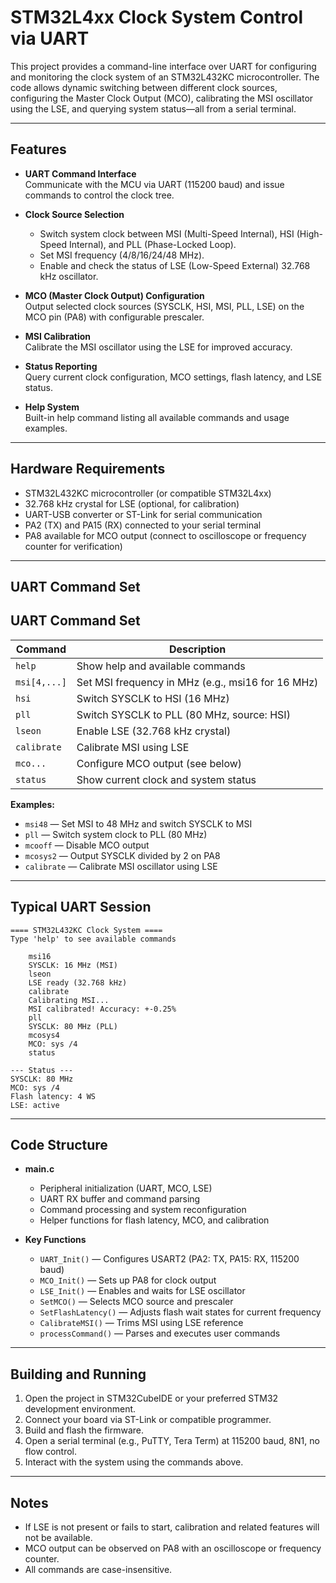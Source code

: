 # STM32L4xx Clock System Control via UART

This project provides a command-line interface over UART for configuring and monitoring the clock system of an STM32L432KC microcontroller. The code allows dynamic switching between different clock sources, configuring the Master Clock Output (MCO), calibrating the MSI oscillator using the LSE, and querying system status—all from a serial terminal.

---

## Features

- **UART Command Interface**  
  Communicate with the MCU via UART (115200 baud) and issue commands to control the clock tree.

- **Clock Source Selection**  
  - Switch system clock between MSI (Multi-Speed Internal), HSI (High-Speed Internal), and PLL (Phase-Locked Loop).
  - Set MSI frequency (4/8/16/24/48 MHz).
  - Enable and check the status of LSE (Low-Speed External) 32.768 kHz oscillator.

- **MCO (Master Clock Output) Configuration**  
  Output selected clock sources (SYSCLK, HSI, MSI, PLL, LSE) on the MCO pin (PA8) with configurable prescaler.

- **MSI Calibration**  
  Calibrate the MSI oscillator using the LSE for improved accuracy.

- **Status Reporting**  
  Query current clock configuration, MCO settings, flash latency, and LSE status.

- **Help System**  
  Built-in help command listing all available commands and usage examples.

---

## Hardware Requirements

- STM32L432KC microcontroller (or compatible STM32L4xx)
- 32.768 kHz crystal for LSE (optional, for calibration)
- UART-USB converter or ST-Link for serial communication
- PA2 (TX) and PA15 (RX) connected to your serial terminal
- PA8 available for MCO output (connect to oscilloscope or frequency counter for verification)

---

## UART Command Set

## UART Command Set

| Command          | Description                                            |
|------------------|-------------------------------------------------------|
| `help`           | Show help and available commands                      |
| `msi[4,...]`      | Set MSI frequency in MHz (e.g., msi16 for 16 MHz)  |
| `hsi`            | Switch SYSCLK to HSI (16 MHz)                         |
| `pll`            | Switch SYSCLK to PLL (80 MHz, source: HSI)            |
| `lseon`          | Enable LSE (32.768 kHz crystal)                       |
| `calibrate`      | Calibrate MSI using LSE                               |
| `mco...`         | Configure MCO output (see below)                      |
| `status`         | Show current clock and system status                  |



**Examples:**
- `msi48` — Set MSI to 48 MHz and switch SYSCLK to MSI
- `pll` — Switch system clock to PLL (80 MHz)
- `mcooff` — Disable MCO output
- `mcosys2` — Output SYSCLK divided by 2 on PA8
- `calibrate` — Calibrate MSI oscillator using LSE

---

## Typical UART Session

```
==== STM32L432KC Clock System ====
Type 'help' to see available commands

    msi16
    SYSCLK: 16 MHz (MSI)
    lseon
    LSE ready (32.768 kHz)
    calibrate
    Calibrating MSI...
    MSI calibrated! Accuracy: +-0.25%
    pll
    SYSCLK: 80 MHz (PLL)
    mcosys4
    MCO: sys /4
    status

--- Status ---
SYSCLK: 80 MHz
MCO: sys /4
Flash latency: 4 WS
LSE: active
```

---

## Code Structure

- **main.c**  
  - Peripheral initialization (UART, MCO, LSE)
  - UART RX buffer and command parsing
  - Command processing and system reconfiguration
  - Helper functions for flash latency, MCO, and calibration

- **Key Functions**
  - `UART_Init()` — Configures USART2 (PA2: TX, PA15: RX, 115200 baud)
  - `MCO_Init()` — Sets up PA8 for clock output
  - `LSE_Init()` — Enables and waits for LSE oscillator
  - `SetMCO()` — Selects MCO source and prescaler
  - `SetFlashLatency()` — Adjusts flash wait states for current frequency
  - `CalibrateMSI()` — Trims MSI using LSE reference
  - `processCommand()` — Parses and executes user commands

---

## Building and Running

1. Open the project in STM32CubeIDE or your preferred STM32 development environment.
2. Connect your board via ST-Link or compatible programmer.
3. Build and flash the firmware.
4. Open a serial terminal (e.g., PuTTY, Tera Term) at 115200 baud, 8N1, no flow control.
5. Interact with the system using the commands above.

---

## Notes

- If LSE is not present or fails to start, calibration and related features will not be available.
- MCO output can be observed on PA8 with an oscilloscope or frequency counter.
- All commands are case-insensitive.

